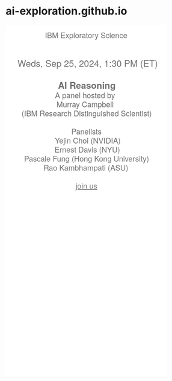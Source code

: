 # ai-exploration.github.io
<svg xmlns="http://www.w3.org/2000/svg" xmlns:xlink="http://www.w3.org/1999/xlink" width="430" height="932" viewBox="0 0 430 932">
  <defs>
    <clipPath id="clip-iPhone_14_Pro_Max_1">
      <rect width="430" height="932"/>
    </clipPath>
  </defs>
  <g id="iPhone_14_Pro_Max_1" data-name="iPhone 14 Pro Max – 1" clip-path="url(#clip-iPhone_14_Pro_Max_1)">
    <rect width="430" height="932" fill="#fff"/>
    <text id="IBM_Exploratory_Science_Weds_Sep_25_2024_1:30_PM_ET_AI_Reasoning_A_panel_hosted_by_Murray_Campbell_IBM_Research_Distinguished_Scientist_Panelists_Yejin_Choi_NVIDIA_Ernest_Davis_NYU_Pascale_Fung_Hong_Kong_University_Rao_Kambhampati_ASU_" data-name="IBM Exploratory Science


Weds, Sep 25, 2024, 1:30 PM (ET)

AI Reasoning
A panel hosted by 
Murray Campbell 
(IBM Research Distinguished Scientist)

Panelists
Yejin Choi (NVIDIA)
Ernest Davis (NYU)
Pascale Fung (Hong Kong University)
Rao Kambhampati (ASU) " transform="translate(215 36)" fill="#707070" font-size="20" font-family="HelveticaNeue, Helvetica Neue"><tspan x="-110.55" y="0">IBM Exploratory Science</tspan><tspan x="0" y="24"></tspan><tspan x="0" y="48"></tspan><tspan font-size="24"><tspan x="-183.396" y="76">Weds, Sep 25, 2024, 1:30 PM (ET)</tspan><tspan x="0" y="105"></tspan></tspan><tspan font-size="24" font-family="HelveticaNeue-Bold, Helvetica Neue" font-weight="700"><tspan x="-75.972" y="134">AI Reasoning</tspan><tspan y="134" font-family="HelveticaNeue, Helvetica Neue" font-weight="400"></tspan></tspan><tspan x="-83.73" y="159">A panel hosted by </tspan><tspan x="-79.65" y="183">Murray Campbell </tspan><tspan x="-172.8" y="207">(IBM Research Distinguished Scientist)</tspan><tspan x="0" y="231"></tspan><tspan x="-40.37" y="255">Panelists</tspan><tspan x="-84.25" y="279">Yejin Choi (NVIDIA)</tspan><tspan x="-84.99" y="303">Ernest Davis (NYU)</tspan><tspan x="-166.12" y="327">Pascale Fung (Hong Kong University)</tspan><tspan x="-114.29" y="351">Rao Kambhampati (ASU) </tspan><tspan x="0" y="375"></tspan><tspan text-decoration="underline"><tspan x="-29.08" y="399">join us</tspan></tspan><tspan x="-2.78" y="423"> </tspan><tspan x="0" y="447"></tspan><tspan x="0" y="471"></tspan><tspan x="0" y="495"></tspan><tspan x="0" y="519"></tspan></text>
  </g>
</svg>
